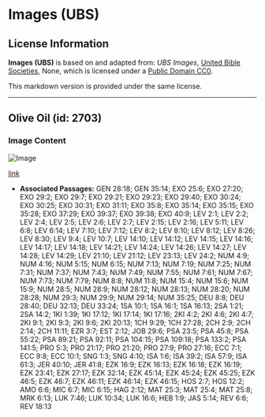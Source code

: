 # Images (UBS)

## License Information

**Images (UBS)** is based on and adapted from: _UBS Images_, [United Bible Societies](https://unitedbiblesocieties.org/), None, which is licensed under a [Public Domain CC0](https://creativecommons.org/public-domain/cc0/).

This markdown version is provided under the same license.



--------------------------------

## Olive Oil (id: 2703)

### Image Content

![Image](https://cdn.aquifer.bible/aquifer-content/resources/Media/WEB-0539_olive_oil.jpg)

[link](https://cdn.aquifer.bible/aquifer-content/resources/Media/WEB-0539_olive_oil.jpg)

* **Associated Passages:** GEN 28:18; GEN 35:14; EXO 25:6; EXO 27:20; EXO 29:2; EXO 29:7; EXO 29:21; EXO 29:23; EXO 29:40; EXO 30:24; EXO 30:25; EXO 30:31; EXO 31:11; EXO 35:8; EXO 35:14; EXO 35:15; EXO 35:28; EXO 37:29; EXO 39:37; EXO 39:38; EXO 40:9; LEV 2:1; LEV 2:2; LEV 2:4; LEV 2:5; LEV 2:6; LEV 2:7; LEV 2:15; LEV 2:16; LEV 5:11; LEV 6:8; LEV 6:14; LEV 7:10; LEV 7:12; LEV 8:2; LEV 8:10; LEV 8:12; LEV 8:26; LEV 8:30; LEV 9:4; LEV 10:7; LEV 14:10; LEV 14:12; LEV 14:15; LEV 14:16; LEV 14:17; LEV 14:18; LEV 14:21; LEV 14:24; LEV 14:26; LEV 14:27; LEV 14:28; LEV 14:29; LEV 21:10; LEV 21:12; LEV 23:13; LEV 24:2; NUM 4:9; NUM 4:16; NUM 5:15; NUM 6:15; NUM 7:13; NUM 7:19; NUM 7:25; NUM 7:31; NUM 7:37; NUM 7:43; NUM 7:49; NUM 7:55; NUM 7:61; NUM 7:67; NUM 7:73; NUM 7:79; NUM 8:8; NUM 11:8; NUM 15:4; NUM 15:6; NUM 15:9; NUM 28:5; NUM 28:9; NUM 28:12; NUM 28:13; NUM 28:20; NUM 28:28; NUM 29:3; NUM 29:9; NUM 29:14; NUM 35:25; DEU 8:8; DEU 28:40; DEU 32:13; DEU 33:24; 1SA 10:1; 1SA 16:1; 1SA 16:13; 2SA 1:21; 2SA 14:2; 1KI 1:39; 1KI 17:12; 1KI 17:14; 1KI 17:16; 2KI 4:2; 2KI 4:6; 2KI 4:7; 2KI 9:1; 2KI 9:3; 2KI 9:6; 2KI 20:13; 1CH 9:29; 1CH 27:28; 2CH 2:9; 2CH 2:14; 2CH 11:11; EZR 3:7; EST 2:12; JOB 29:6; PSA 23:5; PSA 45:8; PSA 55:22; PSA 89:21; PSA 92:11; PSA 104:15; PSA 109:18; PSA 133:2; PSA 141:5; PRO 5:3; PRO 21:17; PRO 21:20; PRO 27:9; PRO 27:16; ECC 7:1; ECC 9:8; ECC 10:1; SNG 1:3; SNG 4:10; ISA 1:6; ISA 39:2; ISA 57:9; ISA 61:3; JER 40:10; JER 41:8; EZK 16:9; EZK 16:13; EZK 16:18; EZK 16:19; EZK 23:41; EZK 27:17; EZK 32:14; EZK 45:14; EZK 45:24; EZK 45:25; EZK 46:5; EZK 46:7; EZK 46:11; EZK 46:14; EZK 46:15; HOS 2:7; HOS 12:2; AMO 6:6; MIC 6:7; MIC 6:15; HAG 2:12; MAT 25:3; MAT 25:4; MAT 25:8; MRK 6:13; LUK 7:46; LUK 10:34; LUK 16:6; HEB 1:9; JAS 5:14; REV 6:6; REV 18:13


